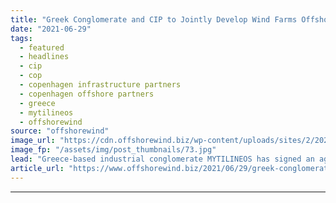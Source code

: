 ```yaml
---
title: "Greek Conglomerate and CIP to Jointly Develop Wind Farms Offshore Greece"
date: "2021-06-29"
tags: 
  - featured
  - headlines
  - cip
  - cop
  - copenhagen infrastructure partners
  - copenhagen offshore partners
  - greece
  - mytilineos
  - offshorewind
source: "offshorewind"
image_url: "https://cdn.offshorewind.biz/wp-content/uploads/sites/2/2021/04/19143506/CIP_illustration-1024x439-1.jpg"
image_fp: "/assets/img/post_thumbnails/73.jpg"
lead: "Greece-based industrial conglomerate MYTILINEOS has signed an agreement with Copenhagen Infrastructrure Partners (CIP) to"
article_url: "https://www.offshorewind.biz/2021/06/29/greek-conglomerate-and-cip-to-jointly-develop-wind-farms-offshore-greece/"
---
```


---
